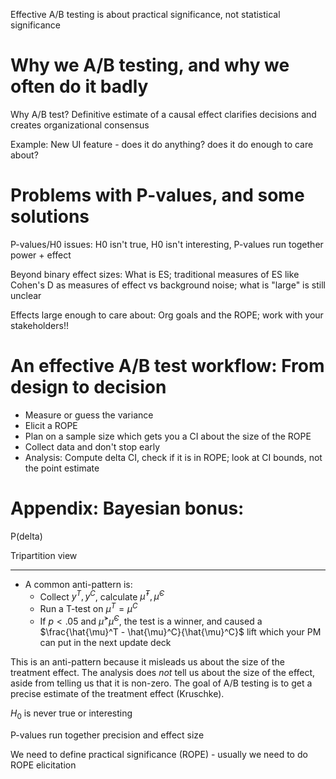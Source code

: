 Effective A/B testing is about practical significance, not statistical significance

# Why we A/B testing, and why we often do it badly

Why A/B test? Definitive estimate of a causal effect clarifies decisions and creates organizational consensus

Example: New UI feature - does it do anything? does it do enough to care about?

# Problems with P-values, and some solutions

P-values/H0 issues: H0 isn't true, H0 isn't interesting, P-values run together power + effect

Beyond binary effect sizes: What is ES; traditional measures of ES like Cohen's D as measures of effect vs background noise; what is "large" is still unclear

Effects large enough to care about: Org goals and the ROPE; work with your stakeholders!!

# An effective A/B test workflow: From design to decision

- Measure or guess the variance
- Elicit a ROPE
- Plan on a sample size which gets you a CI about the size of the ROPE
- Collect data and don't stop early
- Analysis: Compute delta CI, check if it is in ROPE; look at CI bounds, not the point estimate

# Appendix: Bayesian bonus:

P(delta)

Tripartition view

--------------------------------------------------------


- A common anti-pattern is:
  - Collect $y^T, y^C$, calculate $\hat{\mu}^T, \hat{\mu}^C$
  - Run a T-test on $\mu^T = \mu^C$
  - If $p < .05$ and $\hat{\mu}^ > \hat{\mu}^C$, the test is a winner, and caused a $\frac{\hat{\mu}^T - \hat{\mu}^C}{\hat{\mu}^C}$ lift which your PM can put in the next update deck

This is an anti-pattern because it misleads us about the size of the treatment effect. The analysis does _not_ tell us about the size of the effect, aside from telling us that it is non-zero. The goal of A/B testing is to get a precise estimate of the treatment effect (Kruschke).

$H_0$ is never true or interesting

P-values run together precision and effect size

We need to define practical significance (ROPE) - usually we need to do ROPE elicitation
